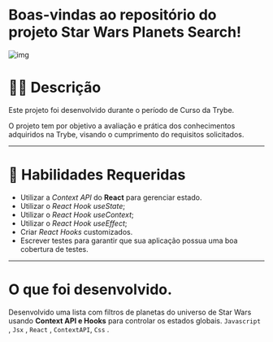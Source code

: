 # Boas-vindas ao repositório do projeto Star Wars Planets Search!

![img](projectIntro.gif)

 # 👨‍💻 Descrição<br />

Este projeto foi desenvolvido durante o período de Curso da Trybe.

O projeto tem por objetivo a avaliação e prática dos conhecimentos adquiridos na Trybe, visando o cumprimento do requisitos solicitados.

---

# :memo: Habilidades Requeridas<br />


  * Utilizar a _Context API_ do **React** para gerenciar estado.
  * Utilizar o _React Hook useState_;
  * Utilizar o _React Hook useContext_;
  * Utilizar o _React Hook useEffect_;
  * Criar _React Hooks_ customizados.
  * Escrever testes para garantir que sua aplicação possua uma boa cobertura de testes.

---

# O que foi desenvolvido.

Desenvolvido uma lista com filtros de planetas do universo de Star Wars usando **Context API e Hooks** para controlar os estados globais.
`Javascript` , `Jsx` , `React` , `ContextAPI`, `Css` .
